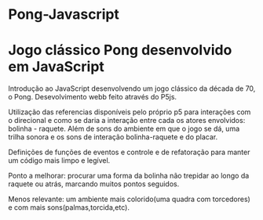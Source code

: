 # Pong-Javascript
# Jogo clássico Pong desenvolvido em JavaScript 


Introdução ao JavaScript desenvolvendo um jogo clássico da década de 70, o Pong. Desevolvimento webb feito através do P5js.

Utilização das referencias disponíveis pelo próprio p5 para interações com o direcional e como se daria a interação entre cada os atores envolvidos: bolinha - raquete. Além de sons do ambiente em que o jogo se dá, uma trilha sonora e os sons de interação bolinha-raquete e do placar. 

Definições de funções de eventos e controle e de refatoração para manter um código mais limpo e legível.

Ponto a melhorar: procurar uma forma da bolinha não trepidar ao longo da raquete ou atrás, marcando muitos pontos seguidos. 

Menos relevante: um ambiente mais colorido(uma quadra com torcedores) e com mais sons(palmas,torcida,etc).
